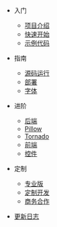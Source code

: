 * 入门

  * [项目介绍](README.md)
  * [快速开始](quickstart.md)
  * [示例代码](example.md)
  
* 指南

  * [源码运行](source.md)
  * [部署](deploy.md)
  * [字体](fonts.md)

* 进阶

  * [后端](python.md)
  * [Pillow](pillow.md)
  * [Tornado](tornado.md)
  * [前端](vue.md)
  * [控件](componse.md)

* 定制
  
  * [专业版](pro.md)
  * [定制开发](cust.md)
  * [商务合作](cooperation.md)
  
* [更新日志](changelog.md)
